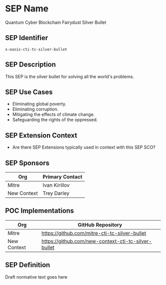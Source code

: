 # SEP Name
Quantum Cyber Blockchain Fairydust Silver Bullet

## SEP Identifier
`x-oasis-cti-tc-silver-bullet`

## SEP Description
This SEP is the silver bullet for solving all the world's problems.

## SEP Use Cases
* Eliminating global poverty.
* Eliminating corruption.
* Mitigating the effects of climate change.
* Safeguarding the rights of the oppressed.

## SEP Extension Context
* Are there SEP Extensions typically used in context with this SEP SCO?

## SEP Sponsors
Org | Primary Contact
--- | ---------------
Mitre | Ivan Kirillov
New Context | Trey Darley

## POC Implementations
Org | GitHub Repository
--- | -----------------
Mitre | https://github.com/mitre-cti-tc-silver-bullet
New Context | https://github.com/new-context-cti-tc-silver-bullet

## SEP Definition
Draft normative text goes here
